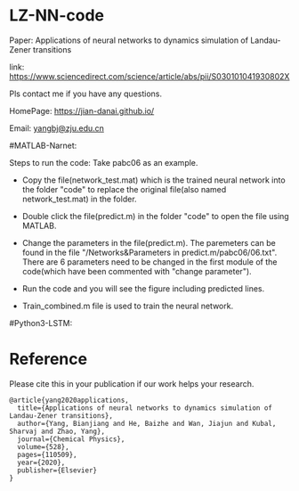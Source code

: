 # LZ-NN-code



Paper: Applications of neural networks to dynamics simulation of Landau-Zener transitions

link: https://www.sciencedirect.com/science/article/abs/pii/S030101041930802X

Pls contact me if you have any questions.

HomePage: https://jian-danai.github.io/

Email: yangbj@zju.edu.cn



#MATLAB-Narnet:

Steps to run the code:
Take pabc06 as an example.

* Copy the file(network_test.mat) which is the trained neural network into the folder "code" to replace the original file(also named network_test.mat) in the folder.

* Double click the file(predict.m) in the folder "code" to open the file using MATLAB.

* Change the parameters in the file(predict.m). The paremeters can be found in the file "/Networks&Parameters in predict.m/pabc06/06.txt". There are 6 parameters need to be changed in the first module of the code(which have been commented with "change parameter"). 

* Run the code and you will see the figure including predicted lines.

* Train_combined.m file is used to train the neural network.


#Python3-LSTM:

# Reference

Please cite this in your publication if our work helps your research. 

```
@article{yang2020applications,
  title={Applications of neural networks to dynamics simulation of Landau-Zener transitions},
  author={Yang, Bianjiang and He, Baizhe and Wan, Jiajun and Kubal, Sharvaj and Zhao, Yang},
  journal={Chemical Physics},
  volume={528},
  pages={110509},
  year={2020},
  publisher={Elsevier}
}
```

